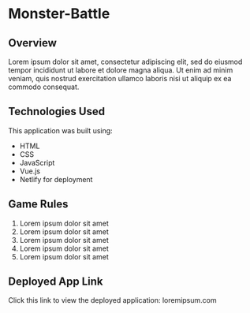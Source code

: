# Monster-Battle

## Overview

Lorem ipsum dolor sit amet, consectetur adipiscing elit, sed do eiusmod tempor incididunt ut labore et dolore magna aliqua. Ut enim ad minim veniam, quis nostrud exercitation ullamco laboris nisi ut aliquip ex ea commodo consequat.

## Technologies Used

This application was built using:
* HTML
* CSS
* JavaScript
* Vue.js
* Netlify for deployment

## Game Rules
1. Lorem ipsum dolor sit amet
2. Lorem ipsum dolor sit amet
3. Lorem ipsum dolor sit amet
4. Lorem ipsum dolor sit amet
5. Lorem ipsum dolor sit amet

## Deployed App Link

Click this link to view the deployed application: loremipsum.com
